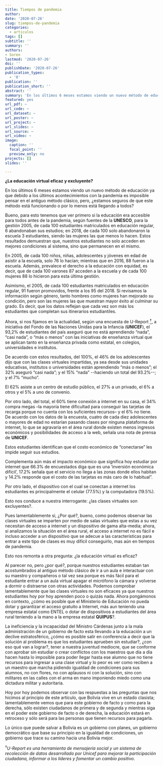 ```yaml
---
title: Tiempos de pandemia
author:
date: '2020-07-26'
slug: tiempos-de-pandemia
categories:
  - articulos
tags: []
subtitle: ''
summary: ''
authors:
- Soren
lastmod: '2020-07-26'
doi: ''
publishDate: '2020-07-26'
publication_types:
  - '0'
publication: ''
publication_short: ''
abstract: ''
summary: 'En los últimos 6 meses estamos viendo un nuevo método de educación ya que debido a los últimos acontecimientos con la pandemia es imposible pensar en el antiguo método clásico, pero, ¿estamos seguros de que este método está funcionando o por lo menos está llegando a todos?'
featured: yes
url_pdf: ~
url_code: ~
url_dataset: ~
url_poster: ~
url_project: ~
url_slides: ~
url_source: ~
url_video: ~
image:
  caption: ''
  focal_point: ''
  preview_only: no
projects: []
slides: ''

---
```


**¿La educación virtual eficaz y excluyente?**

En los últimos 6 meses estamos viendo un nuevo método de educación ya que debido a los últimos acontecimientos con la pandemia es imposible pensar en el antiguo método clásico, pero, ¿estamos seguros de que este método está funcionando o por lo menos está llegando a todos?

Bueno, para esto tenemos que ver primero si la educación era accesible para todos antes de la pandemia, según fuentes de la **UNESCO**, para la gestión 2005, de cada 100 estudiantes matriculados en educación regular, 6 abandonaban sus estudios; en 2018, de cada 100 solo abandonaron la escuela 3 estudiantes, siendo las mujeres las que menos lo hacen. Estos resultados demuestran que, nuestros estudiantes no solo acceden en mejores condiciones al sistema, sino que permanecen en el mismo.

En 2005, de cada 100 niños, niñas, adolescentes y jóvenes en edad de asistir a la escuela, solo 76 lo hacían; mientras que en 2016, 88 fueron a la escuela. Además, prevalece el derecho a la educación con equidad, es decir, que de cada 100 varones 87 acceden a la escuela y de cada 100 mujeres 88 lo hicieron para esta última gestión.

Asimismo, el 2005, de cada 100 estudiantes matriculados en educación regular, 91 fueron promovidos, frente a los 95 del 2018. Si revisamos la información según género, tanto hombres como mujeres han mejorado su condición, pero son las mujeres las que muestran mayor éxito al culminar su grado. Es decir, que los datos reflejan que cada vez son más los estudiantes que completan sus itinerarios estudiantiles.

Ahora, si nos fijamos en la actualidad, según una encuesta de U-Report [<sup>&#9768;</sup>](#U-report), a iniciativa del Fondo de las Naciones Unidas para la Infancia (**UNICEF**), el 93,2% de estudiantes del país aseguró que no está aprendiendo “nada”, “casi nada”, o “más o menos” con las iniciativas de enseñanza virtual que se aplican tanto en la enseñanza privada como estatal, en colegios, universidades e institutos.

De acuerdo con estos resultados, del 100%, el 46% de los adolescentes dijo que con las clases virtuales impartidas, ya sea desde sus unidades educativas, institutos o universidades están aprendiendo “más o menos”; el 32% aseguró “casi nada”; y el 15% “nada” --haciendo un total del 93.2%--; y el 7% “mucho”.

El 62% asiste a un centro de estudio público, el 27% a un privado, el 6% a otros y el 5% a uno de convenio.

Por otro lado, del total, el 60% tiene conexión a internet en su casa, el 34% compra megas –la mayoría tiene dificultad para conseguir las tarjetas de recarga porque no cuenta con los suficientes recursos– y el 6% no tiene.
De acuerdo con los datos de la encuesta, cuatro de cada diez adolescentes o mayores de edad no estarían pasando clases por ninguna plataforma de internet, lo que se agravaría en el área rural donde existen menos ingresos económicos y posibilidades de acceso a la web, señala una nota de prensa de **UNICEF**.

Estos estudiantes identifican que el costo económico de “conectarse” les impide seguir sus estudios.

Complementa aún más el impacto económico que significa hoy estudiar por internet que 66.3% de encuestados diga que es una ‘inversión económica difícil’, 17.2% señala que el servicio no llega a las zonas donde ellos habitan y 14.2% responde que el costo de las tarjetas es más caro de lo habitual”.

Por otro lado, el dispositivo con el cual se conectan a internet los estudiantes es principalmente el celular (77.5%) y la computadora (19.5%).

Esto nos conduce a nuestra interrogante: ¿las clases virtuales son excluyentes?.

Pues lamentablemente si, ¿Por qué?, bueno, como podemos observar las clases virtuales se imparten por medio de salas virtuales que estas a su vez necesitan de acceso a internet y un dispositivo de gama alta-media; ahora, si analizamos la situación en el área rural, el acceso a internet no es fácil e incluso acceder a un dispositivo que se adecue a las características para entrar a este tipo de clases es muy difícil conseguirlo, mas aún en tiempos de pandemia.

Esto nos remonta a otra pregunta: ¿la educación virtual es eficaz?

Al parecer no, pero ¿por qué?, porque nuestros estudiantes estaban tan acostumbrados al antiguo método clásico de ir a un aula e interactuar con su maestro y compañeros o tal vez sea porque es más fácil para el estudiante entrar a un aula virtual apagar el micrófono la cámara y volverse a dormir o distraerse con otras actividades. Podemos comprobar lamentablemente que las clases virtuales no son eficaces ya que nuestros estudiantes hoy por hoy aprenden poco o quizás nada.
Ahora pongámonos en contexto, ¿cómo es posible que el Ministerio de Educación no pueda dotar y garantizar el acceso gratuito a Internet, más aun teniendo una empresa estatal como ENTEL o dotar de dispositivos a estudiantes del área rural teniendo a la mano a la empresa estatal **QUIPUS**?. 

La ineficiencia y la incapacidad del Ministro Cárdenas junto a la mala administración de un gobierno de facto esta llevando a la educación a un declive estratosférico, ¿cómo es posible salir en conferencia a decir que la solución al problema es que los estudiantes aprueben sin estudiar?, ¿con eso qué van a lograr?, tener a nuestra juventud mediocre, que se conforme con aprobar sin estudiar o crear conflictos con los maestros que día a día hacen hasta lo imposible para poder llegar hasta ese alumno que no tiene recursos para ingresar a una clase virtual y lo peor es ver como reciben a un maestro que marcha pidiendo igualdad de condiciones para sus alumnos, no con flores, no con aplausos ni con la solución, sino con militares en las calles con el arma en mano imponiendo miedo como una dictadura militar y autoritaria.

Hoy por hoy podemos observar con las respuestas a las preguntas que nos hicimos al principio de este artículo, que Bolivia vive en un estado clasista; lamentablemente vemos que para este gobierno de facto y como para la derecha, sólo existen ciudadanos de primera y de segunda y mientras siga en el poder este gobierno de facto o de derecha, la educación estará en retroceso y sólo será para las personas que tienen recursos para pagarla. 

Lo único que puede salvar a Bolivia es un gobierno con planes, un gobierno democrático que base su principio en la igualdad de condiciones, un gobierno que trace su camino hacia una Bolivia mejor. 

<p id="U-report"><sup>&#9768;</sup><i>U-Report es una herramienta de mensajería social y un sistema de recolección de datos desarrollado por Unicef para mejorar la participación ciudadana, informar a los líderes y fomentar un cambio positivo.</i>
</p>